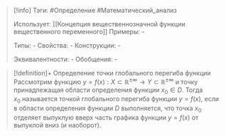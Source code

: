 > [!info]
> Тэги: #Определение #Математический_анализ  
> 
> Использует: [[Концепция вещественнозначной функции вещественного переменного]]
> Примеры: *-*
> 
> Типы: *-*
> Свойства: *-*
> Конструкции: *-*
> 
> Эквивалентности: *-*
> Обобщения: *-*

> [!definition]+ Определение точки глобального перегиба функции
> Рассмотрим функцию $y = f(x):X \subset \mathbb{R^{\pm\infty}}\rightarrow Y \subset \mathbb{R^{\pm\infty}}$ и точку принадлежащая области определения функции $x_0 \in D$. Тогда $x_{0}$ называется точкой глобального перегиба функции ${\displaystyle y=f(x),}$ если в области определения функции $D$ выполняется, что точка $x_0$ отделяет выпуклую вверх часть графика функции $y=f(x)$ от выпуклой вниз (и наоборот). 